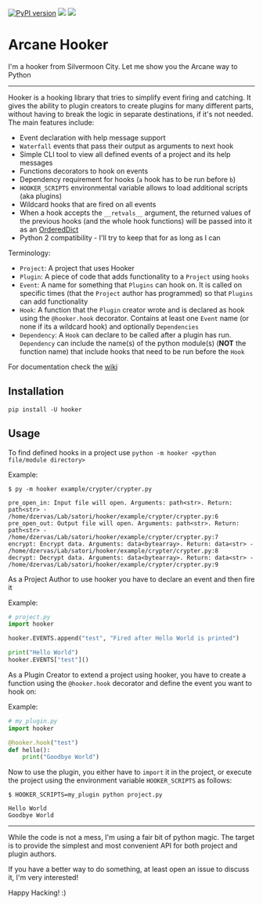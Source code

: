 [![PyPI version](https://badge.fury.io/py/hooker.svg)](https://badge.fury.io/py/hooker)
![](https://github.com/satori-ng/hooker/workflows/py2%20tests/badge.svg)
![](https://github.com/satori-ng/hooker/workflows/py3%20tests/badge.svg)

# Arcane Hooker

I'm a hooker from Silvermoon City. Let me show you the Arcane way to Python

---

Hooker is a hooking library that tries to simplify event firing and catching.
It gives the ability to plugin creators to create plugins for many different
parts, without having to break the logic in separate destinations, if it's not
needed. The main features include:
- Event declaration with help message support
- `Waterfall` events that pass their output as arguments to next hook
- Simple CLI tool to view all defined events of a project and its help messages
- Functions decorators to hook on events
- Dependency requirement for hooks (`a` hook has to be run before `b`)
- `HOOKER_SCRIPTS` environmental variable allows to load additional scripts (aka plugins)
- Wildcard hooks that are fired on all events
- When a hook accepts the `__retvals__` argument, the returned values of the previous
hooks (and the whole hook functions) will be passed into it as an [OrderedDict](https://docs.python.org/3/library/collections.html#collections.OrderedDict)
- Python 2 compatibility - I'll try to keep that for as long as I can

Terminology:
- `Project`: A project that uses Hooker
- `Plugin`: A piece of code that adds functionality to a `Project` using `hooks`
- `Event`: A name for something that `Plugins` can hook on. It is called on specific times
(that the `Project` author has programmed) so that `Plugins` can add functionality
- `Hook`: A function that the `Plugin` creator wrote and is declared as hook using
the `@hooker.hook` decorator. Contains at least one `Event` name (or none if its a wildcard
hook) and optionally `Dependencies`
- `Dependency`: A `Hook` can declare to be called after a plugin has run. `Dependency` can
include the name(s) of the python module(s) (**NOT** the function name) that include hooks
that need to be run before the `Hook`

For documentation check the [wiki](https://satori-ng.github.io/hooker/)

## Installation

`pip install -U hooker`

## Usage

To find defined hooks in a project use `python -m hooker <python file/module directory>`

Example:

`$ py -m hooker example/crypter/crypter.py`
```
pre_open_in: Input file will open. Arguments: path<str>. Return: path<str> - /home/dzervas/Lab/satori/hooker/example/crypter/crypter.py:6
pre_open_out: Output file will open. Arguments: path<str>. Return: path<str> - /home/dzervas/Lab/satori/hooker/example/crypter/crypter.py:7
encrypt: Encrypt data. Arguments: data<bytearray>. Return: data<str> - /home/dzervas/Lab/satori/hooker/example/crypter/crypter.py:8
decrypt: Decrypt data. Arguments: data<bytearray>. Return: data<str> - /home/dzervas/Lab/satori/hooker/example/crypter/crypter.py:9
```

As a Project Author to use hooker you have to declare an event and then fire it

Example:
```python
# project.py
import hooker

hooker.EVENTS.append("test", "Fired after Hello World is printed")

print("Hello World")
hooker.EVENTS["test"]()
```

As a Plugin Creator to extend a project using hooker, you have to create a function
using the `@hooker.hook` decorator and define the event you want to hook on:

Example:
```python
# my_plugin.py
import hooker

@hooker.hook("test")
def hello():
    print("Goodbye World")
``` 

Now to use the plugin, you either have to `import` it in the project, or execute the
project using the environment variable `HOOKER_SCRIPTS` as follows:

`$ HOOKER_SCRIPTS=my_plugin python project.py`
```
Hello World
Goodbye World
```

---

While the code is not a mess, I'm using a fair bit of python magic.
The target is to provide the simplest and most convenient API for
both project and plugin authors.

If you have a better way to do something, at least open an issue to
discuss it, I'm very interested!

Happy Hacking! :)
